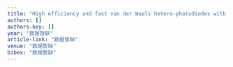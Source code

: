 ```yaml
---
title: "High efficiency and fast van der Waals hetero-photodiodes with a unilateral depletion region"
authors: []
authors-key: []
year: "数据暂缺"
article-link: "数据暂缺"
venue: "数据暂缺"
bibex: "数据暂缺"
---
```

